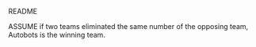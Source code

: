 README


ASSUME if two teams eliminated the same number of the opposing team, Autobots is the winning team.  
